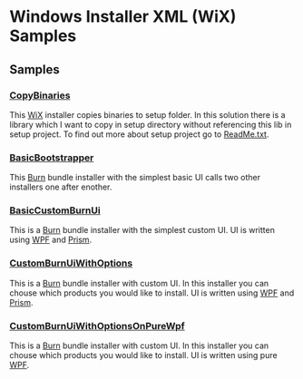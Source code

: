 # Windows Installer XML (WiX) Samples

## Samples

### [CopyBinaries](CopyBinaries)

This [WiX](http://wixtoolset.org/) installer copies binaries to setup folder. In this solution there is a library which I want to copy in setup directory without referencing this lib in setup project. To find out more about setup project go to [ReadMe.txt](https://github.com/Sufflavus/WixExamples/blob/master/CopyBinaries/Source/Setup/ReadMe.txt).

### [BasicBootstrapper](BasicBootstrapper)

This [Burn](http://wixtoolset.org/documentation/manual/v3/bundle/) bundle installer with the simplest basic UI calls two other installers one after enother.

### [BasicCustomBurnUi](BasicCustomBurnUi)

This is a [Burn](http://wixtoolset.org/documentation/manual/v3/bundle/) bundle installer with the simplest custom UI. UI is written using [WPF](https://msdn.microsoft.com/en-us/library/ms754130(v=vs.110).aspx) and [Prism](https://msdn.microsoft.com/en-us/library/gg406140.aspx).

### [CustomBurnUiWithOptions](CustomBurnUiWithOptions)

This is a [Burn](http://wixtoolset.org/documentation/manual/v3/bundle/) bundle installer with custom UI. In this installer you can chouse which products you would like to install. UI is written using [WPF](https://msdn.microsoft.com/en-us/library/ms754130(v=vs.110).aspx) and [Prism](https://msdn.microsoft.com/en-us/library/gg406140.aspx).

### [CustomBurnUiWithOptionsOnPureWpf](CustomBurnUiWithOptionsOnPureWpf)

This is a [Burn](http://wixtoolset.org/documentation/manual/v3/bundle/) bundle installer with custom UI. In this installer you can chouse which products you would like to install. UI is written using pure [WPF](https://msdn.microsoft.com/en-us/library/ms754130(v=vs.110).aspx).